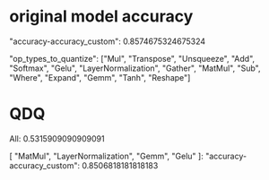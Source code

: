 # original model accuracy

"accuracy-accuracy_custom": 0.8574675324675324

"op_types_to_quantize": ["Mul", "Transpose", "Unsqueeze", "Add", "Softmax", "Gelu", "LayerNormalization", "Gather", "MatMul", "Sub", "Where", "Expand", "Gemm", "Tanh", "Reshape"]

# QDQ

All: 0.5315909090909091

[ "MatMul", "LayerNormalization", "Gemm", "Gelu" ]: "accuracy-accuracy_custom": 0.8506818181818183

[ "Mul", "MatMul", "LayerNormalization", "Gemm", "Gelu" ]: 0.850487012987013

[ "Mul", "Transpose", "MatMul", "LayerNormalization", "Gemm", "Gelu" ]: 0.8504870129870131
